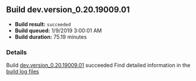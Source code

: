 ## Build dev.version_0.20.19009.01
- **Build result:** `succeeded`
- **Build queued:** 1/9/2019 3:00:01 AM
- **Build duration:** 75.19 minutes
### Details
Build [dev.version_0.20.19009.01](https://winappstudio.visualstudio.com/web/build.aspx?pcguid=a4ef43be-68ce-4195-a619-079b4d9834c2&builduri=vstfs%3a%2f%2f%2fBuild%2fBuild%2f26852) succeeded
Find detailed information in the [build log files](https://uwpctdiags.blob.core.windows.net/buildlogs/dev.version_0.20.19009.01_logs.zip)
